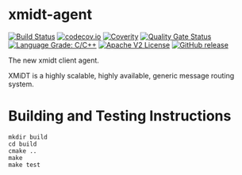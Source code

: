 <!--
SPDX-FileCopyrightText: 2016-2021 Comcast Cable Communications Management, LLC
SPDX-License-Identifier: Apache-2.0
-->
# xmidt-agent

[![Build Status](https://github.com/xmidt-org/xmidt-agent/workflows/CI/badge.svg)](https://github.com/xmidt-org/xmidt-agent/actions)
[![codecov.io](http://codecov.io/github/xmidt-org/xmidt-agent/coverage.svg?branch=master)](http://codecov.io/github/xmidt-org/xmidt-agent?branch=master)
[![Coverity](https://img.shields.io/coverity/scan/11192.svg)](https://scan.coverity.com/projects/comcast-xmidt-agent)
[![Quality Gate Status](https://sonarcloud.io/api/project_badges/measure?project=xmidt-org_xmidt-agent&metric=alert_status)](https://sonarcloud.io/dashboard?id=xmidt-org_xmidt-agent)
[![Language Grade: C/C++](https://img.shields.io/lgtm/grade/cpp/g/xmidt-org/xmidt-agent.svg?logo=lgtm&logoWidth=18)](https://lgtm.com/projects/g/xmidt-org/xmidt-agent/context:cpp)
[![Apache V2 License](http://img.shields.io/badge/license-Apache%20V2-blue.svg)](https://github.com/xmidt-org/xmidt-agent/blob/master/LICENSE)
[![GitHub release](https://img.shields.io/github/release/xmidt-org/xmidt-agent.svg)](CHANGELOG.md)


The new xmidt client agent.

XMiDT is a highly scalable, highly available, generic message routing system.

# Building and Testing Instructions

```
mkdir build
cd build
cmake ..
make
make test
```
